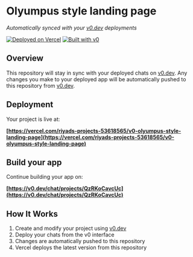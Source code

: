 # Olyumpus style landing page

*Automatically synced with your [v0.dev](https://v0.dev) deployments*

[![Deployed on Vercel](https://img.shields.io/badge/Deployed%20on-Vercel-black?style=for-the-badge&logo=vercel)](https://vercel.com/riyads-projects-53618565/v0-olyumpus-style-landing-page)
[![Built with v0](https://img.shields.io/badge/Built%20with-v0.dev-black?style=for-the-badge)](https://v0.dev/chat/projects/QzRKoCavcUc)

## Overview

This repository will stay in sync with your deployed chats on [v0.dev](https://v0.dev).
Any changes you make to your deployed app will be automatically pushed to this repository from [v0.dev](https://v0.dev).

## Deployment

Your project is live at:

**[https://vercel.com/riyads-projects-53618565/v0-olyumpus-style-landing-page](https://vercel.com/riyads-projects-53618565/v0-olyumpus-style-landing-page)**

## Build your app

Continue building your app on:

**[https://v0.dev/chat/projects/QzRKoCavcUc](https://v0.dev/chat/projects/QzRKoCavcUc)**

## How It Works

1. Create and modify your project using [v0.dev](https://v0.dev)
2. Deploy your chats from the v0 interface
3. Changes are automatically pushed to this repository
4. Vercel deploys the latest version from this repository
